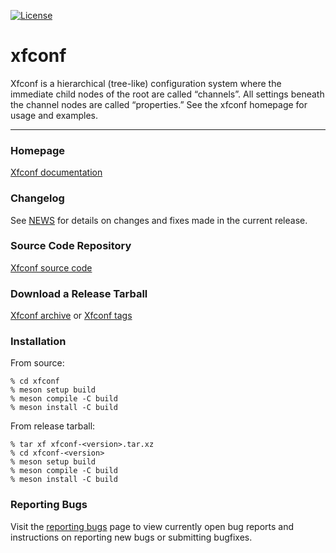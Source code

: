 [![License](https://img.shields.io/badge/License-GPL%20v2-blue.svg)](https://gitlab.xfce.org/xfce/xfconf/-/blob/master/COPYING)

# xfconf


Xfconf is a hierarchical (tree-like) configuration system where the immediate 
child nodes of the root are called “channels”. All settings beneath the 
channel nodes are called “properties.”
See the xfconf homepage for usage and examples.

----

### Homepage

[Xfconf documentation](https://docs.xfce.org/xfce/xfconf/start)

### Changelog

See [NEWS](https://gitlab.xfce.org/xfce/xfconf/-/blob/master/NEWS) for details on changes and fixes made in the current release.

### Source Code Repository

[Xfconf source code](https://gitlab.xfce.org/xfce/xfconf)

### Download a Release Tarball

[Xfconf archive](https://archive.xfce.org/src/xfce/xfconf)
    or
[Xfconf tags](https://gitlab.xfce.org/xfce/xfconf/-/tags)

### Installation

From source: 

    % cd xfconf
    % meson setup build
    % meson compile -C build
    % meson install -C build

From release tarball:

    % tar xf xfconf-<version>.tar.xz
    % cd xfconf-<version>
    % meson setup build
    % meson compile -C build
    % meson install -C build

### Reporting Bugs

Visit the [reporting bugs](https://docs.xfce.org/xfce/xfconf/bugs) page to view currently open bug reports and instructions on reporting new bugs or submitting bugfixes.

